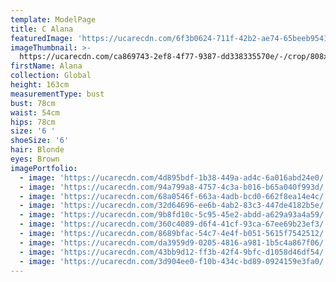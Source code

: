 ```yaml
---
template: ModelPage
title: C Alana
featuredImage: 'https://ucarecdn.com/6f3b0624-711f-42b2-ae74-65beeb9541fa/'
imageThumbnail: >-
  https://ucarecdn.com/ca869743-2ef8-4f77-9387-dd338335570e/-/crop/808x1195/810,75/-/preview/
firstName: Alana
collection: Global
height: 163cm
measurementType: bust
bust: 78cm
waist: 54cm
hips: 78cm
size: '6 '
shoeSize: '6'
hair: Blonde
eyes: Brown
imagePortfolio:
  - image: 'https://ucarecdn.com/4d895bdf-1b38-449a-ad4c-6a016abd24e0/'
  - image: 'https://ucarecdn.com/94a799a8-4757-4c3a-b016-b65a040f993d/'
  - image: 'https://ucarecdn.com/68a0546f-663a-4adb-bcd0-662f8ea14e4c/'
  - image: 'https://ucarecdn.com/32d64696-ee6b-4ab2-83c3-447de4182b5e/'
  - image: 'https://ucarecdn.com/9b8fd10c-5c95-45e2-abdd-a629a93a4a59/'
  - image: 'https://ucarecdn.com/360c4089-d6f4-41cf-93ca-67ee69b23ef3/'
  - image: 'https://ucarecdn.com/8689bfac-54c7-4e4f-b051-5615f7542512/'
  - image: 'https://ucarecdn.com/da3959d9-0205-4816-a981-1b5c4a867f06/'
  - image: 'https://ucarecdn.com/43bb9d12-ff3b-42f4-9bfc-d1058d46df54/'
  - image: 'https://ucarecdn.com/3d904ee0-f10b-434c-bd89-0924159e3fa0/'
---
```


